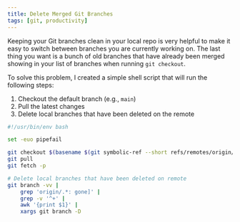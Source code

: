 ```yaml
---
title: Delete Merged Git Branches
tags: [git, productivity]
---
```


Keeping your Git branches clean in your local repo is very helpful to make it
easy to switch between branches you are currently working on. The last thing you
want is a bunch of old branches that have already been merged showing in your
list of branches when running `git checkout`.

To solve this problem, I created a simple shell script that will run the
following steps:

1. Checkout the default branch (e.g., `main`)
1. Pull the latest changes
1. Delete local branches that have been deleted on the remote

```bash {9-13}
#!/usr/bin/env bash

set -euo pipefail

git checkout $(basename $(git symbolic-ref --short refs/remotes/origin/HEAD))
git pull
git fetch -p

# Delete local branches that have been deleted on remote
git branch -vv |
	grep 'origin/.*: gone]' |
	grep -v '^+' |
	awk '{print $1}' |
	xargs git branch -D
```
